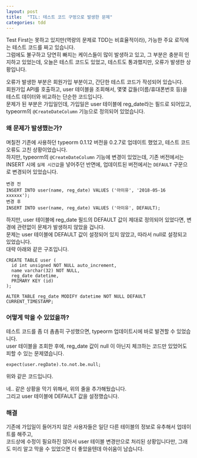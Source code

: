 ```yaml
---
layout: post
title:  "TIL: 테스트 코드 구멍으로 발생한 문제"
categories: tdd
---
```


Test First는 못하고 있지만(역량의 문제로 TDD는 비효율적이라), 가능한 주요 로직에는 테스트 코드를 짜고 있습니다.  
그럼에도 불구하고 당연히 빠지는 케이스들이 많이 발생하고 있고, 그 부분은 충분히 인지하고 있었는데, 오늘은 테스트 코드도 있었고, 테스트도 통과했지만, 오류가 발생한 상황입니다.  

오류가 발생한 부분은 회원가입 부분이고, 간단한 테스트 코드가 작성되어 있습니다.  
회원가입 API를 호출하고, user 테이블을 조회해서, 몇몇 값들(이름/휴대폰번호 등)을 테스트 데이터와 비교하는 단순한 코드입니다.  
문제가 된 부분은 가입일인데, 가입일은 user 테이블에 reg_date라는 필드로 되어있고, typeorm의 `@CreateDateColumn` 기능으로 정의되어 있었습니다.

### 왜 문제가 발생했는가?
며칠전 기존에 사용하던 typeorm 0.1.12 버전을 0.2.7로 업데이트 했었고, 테스트 코드 오류도 고친 상황이었습니다.  
하지만, typeorm의 `@CreateDateColumn` 기능에 변경이 있었는데, 기존 버전에서는 INSERT 시에 `실제 시간값`을 넣어주던 반면에,
업데이트된 버전에서는 `DEFAULT` 구문으로 변경되어 있었습니다.  
```
변경 전
INSERT INTO user(name, reg_date) VALUES ('아이유', '2018-05-16 xxxxxx');
변경 후
INSERT INTO user(name, reg_date) VALUES ('아이유', DEFAULT);
```
하지만, user 테이블에 reg_date 필드의 DEFAULT 값이 제대로 정의되어 있었다면, 변경에 관련없이 문제가 발생하지 않았을 겁니다.  
문제는 user 테이블에 DEFAULT 값이 설정되어 있지 않았고, 따라서 null로 설정되고 있었습니다.  
대략 아래와 같은 구조입니다.  
```
CREATE TABLE user (
  id int unsigned NOT NULL auto_increment,
  name varchar(32) NOT NULL,
  reg_date datetime,
  PRIMARY KEY (id)
);

ALTER TABLE reg_date MODIFY datetime NOT NULL DEFAULT CURRENT_TIMESTAMP;
```

### 어떻게 막을 수 있었을까?
테스트 코드를 좀 더 촘촘히 구성했으면, typeorm 업데이트시에 바로 발견할 수 있었습니다.  
user 테이블을 조회한 후에, reg_date 값이 null 이 아닌지 체크하는 코드만 있었어도 피할 수 있는 문제였습니다.  
```
expect(user.regDate).to.not.be.null;
```
위와 같은 코드입니다.

네.. 같은 상황을 막기 위해서, 위의 줄을 추가해뒀습니다.  
그리고 user 테이블에 DEFAULT 값을 설정했습니다.

### 해결
기존에 가입일이 들어가지 않은 사용자들은 일단 다른 테이블의 정보로 유추해서 업데이트를 해주고,  
코드상에 수정이 필요하진 않아서 user 테이블 변경만으로 처리된 상황입니다만, 그래도 미리 알고 막을 수 있었으면 더 좋았을텐데 아쉬움이 남습니다.
